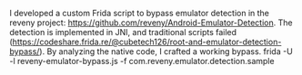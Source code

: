 I developed a custom Frida script to bypass emulator detection in the reveny project: https://github.com/reveny/Android-Emulator-Detection. The detection is implemented in JNI, and traditional scripts failed (https://codeshare.frida.re/@cubetech126/root-and-emulator-detection-bypass/). By analyzing the native code, I crafted a working bypass.
frida -U -l reveny-emulator-bypass.js -f  com.reveny.emulator.detection.sample

